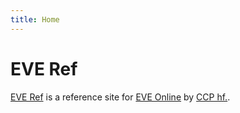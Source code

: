 ```yaml
---
title: Home
---
```

# EVE Ref

[EVE Ref](https://everef.net/) is a reference site for [EVE Online](https://www.eveonline.com/)
by [CCP hf.](https://www.ccpgames.com/).

